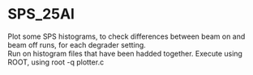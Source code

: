 # SPS_25Al

 Plot some SPS histograms, to check differences between beam on and beam off runs, for each degrader setting.                    
 Run on histogram files that have been hadded together. Execute using ROOT, using root -q plotter.c                      
